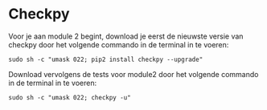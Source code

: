 # Checkpy

Voor je aan module 2 begint, download je eerst de nieuwste versie van checkpy door het volgende commando in de terminal in te voeren:

	sudo sh -c "umask 022; pip2 install checkpy --upgrade"

Download vervolgens de tests voor module2 door het volgende commando in de terminal in te voeren:

	sudo sh -c "umask 022; checkpy -u"